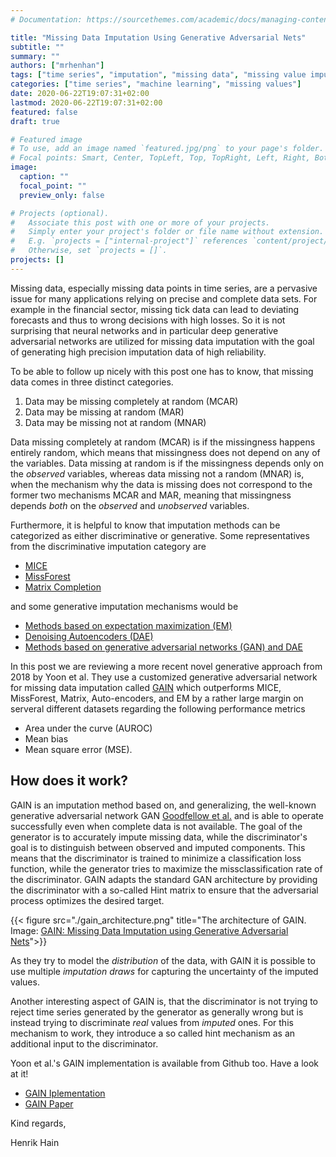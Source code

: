 ```yaml
---
# Documentation: https://sourcethemes.com/academic/docs/managing-content/

title: "Missing Data Imputation Using Generative Adversarial Nets"
subtitle: ""
summary: ""
authors: ["mrhenhan"]
tags: ["time series", "imputation", "missing data", "missing value imputation", "machine learning", "neural network", "generative adversarial network", "deep learning"]
categories: ["time series", "machine learning", "missing values"]
date: 2020-06-22T19:07:31+02:00
lastmod: 2020-06-22T19:07:31+02:00
featured: false
draft: true

# Featured image
# To use, add an image named `featured.jpg/png` to your page's folder.
# Focal points: Smart, Center, TopLeft, Top, TopRight, Left, Right, BottomLeft, Bottom, BottomRight.
image:
  caption: ""
  focal_point: ""
  preview_only: false

# Projects (optional).
#   Associate this post with one or more of your projects.
#   Simply enter your project's folder or file name without extension.
#   E.g. `projects = ["internal-project"]` references `content/project/deep-learning/index.md`.
#   Otherwise, set `projects = []`.
projects: []
---
```

Missing data, especially missing data points in time series, are a pervasive issue for many applications relying on precise and complete data sets. For example in the financial sector, missing tick data can lead to deviating forecasts and thus to wrong decisions with high losses. So it is not surprising that neural networks and in particular deep generative adversarial networks are utilized for missing data imputation with the goal of generating high precision imputation data of high reliability.

To be able to follow up nicely with this post one has to know, that missing data comes in three distinct categories.

1. Data may be missing completely at random (MCAR)
2. Data may be missing at random (MAR)
3. Data may be missing not at random (MNAR)

Data missing completely at random (MCAR) is if the missingness happens entirely random, which means that missingness does not depend on any of the variables. Data missing at random is if the missingness depends only on the _observed_ variables, whereas data missing not a random (MNAR) is, when the mechanism why the data is missing does not correspond to the former two mechanisms MCAR and MAR, meaning that missingness depends _both_ on the _observed_ and _unobserved_ variables.

Furthermore, it is helpful to know that imputation methods can be categorized as either discriminative or generative. Some representatives from the discriminative imputation category are

- [MICE](https://www.jstatsoft.org/article/view/v045i03)
- [MissForest](https://arxiv.org/abs/1105.0828)
- [Matrix Completion](http://www.jmlr.org/papers/v16/hastie15a.html)

and some generative imputation mechanisms would be

- [Methods based on expectation maximization (EM)](https://dl.acm.org/doi/10.1007/s00521-009-0295-6)
- [Denoising Autoencoders (DAE)](https://dl.acm.org/doi/10.1145/1390156.1390294)
- [Methods based on generative adversarial networks (GAN) and DAE](https://www.cc.gatech.edu/~hays/7476/projects/Avery_Wenchen/)

In this post we are reviewing a more recent novel generative approach from 2018 by Yoon et al. They use a customized generative adversarial network for missing data imputation called [GAIN](https://arxiv.org/abs/1806.02920) which outperforms MICE, MissForest, Matrix, Auto-encoders, and EM by a rather large margin on serveral different datasets regarding the following performance metrics

- Area under the curve (AUROC)
- Mean bias
- Mean square error (MSE).

## How does it work?

GAIN is an imputation method based on, and generalizing, the well-known generative adversarial network GAN [Goodfellow et al.](https://arxiv.org/abs/1406.2661) and is able to operate successfully even when complete data is not available. The goal of the generator is to accurately impute missing data, while the discriminator's goal is to distinguish between observed and imputed components. This means that the discriminator is trained to minimize a classification loss function, while the generator tries to maximize the missclassification rate of the discriminator. GAIN adapts the standard GAN architecture by providing the discriminator with a so-called Hint matrix to ensure that the adversarial process optimizes the desired target.

{{< figure src="./gain_architecture.png" title="The architecture of GAIN. Image: [GAIN: Missing Data Imputation using Generative Adversarial Nets](https://arxiv.org/abs/1806.02920)">}}

As they try to model the _distribution_ of the data, with GAIN it is possible to use multiple _imputation draws_ for capturing the uncertainty of the imputed values.

Another interesting aspect of GAIN is, that the discriminator is not trying to reject time series generated by the generator as generally wrong but is instead trying to discriminate _real_ values from _imputed_ ones. For this mechanism to work, they introduce a so called hint mechanism as an additional input to the discriminator.

Yoon et al.'s GAIN implementation is available from Github too. Have a look at it!

- [GAIN Iplementation](https://github.com/jsyoon0823/GAIN)
- [GAIN Paper](https://arxiv.org/abs/1806.02920)


Kind regards,

Henrik Hain
